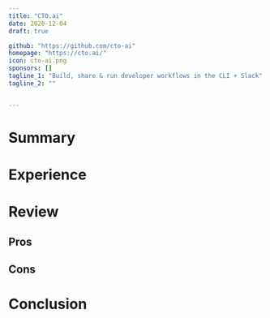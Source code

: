 ```yaml
---
title: "CTO.ai"
date: 2020-12-04
draft: true

github: "https://github.com/cto-ai"
homepage: "https://cto.ai/"
icon: cto-ai.png
sponsors: []
tagline_1: "Build, share & run developer workflows in the CLI + Slack"
tagline_2: ""


---
```


# Summary

# Experience

# Review

## Pros

## Cons

# Conclusion